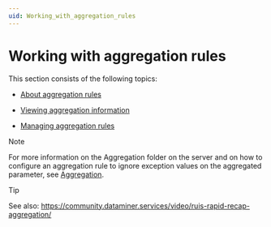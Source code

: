 ```yaml
---
uid: Working_with_aggregation_rules
---
```


# Working with aggregation rules

This section consists of the following topics:

- [About aggregation rules](xref:About_aggregation_rules)

- [Viewing aggregation information](xref:Viewing_aggregation_information)

- [Managing aggregation rules](xref:Managing_aggregation_rules)

> [!NOTE]
> For more information on the Aggregation folder on the server and on how to configure an aggregation rule to ignore exception values on the aggregated parameter, see [Aggregation](xref:Aggregation).

> [!TIP]
> See also:
> <https://community.dataminer.services/video/ruis-rapid-recap-aggregation/>
